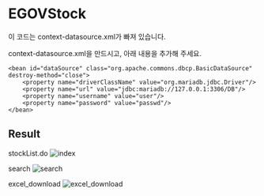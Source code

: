 # EGOVStock

이 코드는 context-datasource.xml가 빠져 있습니다.

context-datasource.xml을 만드시고, 아래 내용을 추가해 주세요.

<?xml version="1.0" encoding="UTF-8"?>
<beans xmlns="http://www.springframework.org/schema/beans" xmlns:xsi="http://www.w3.org/2001/XMLSchema-instance"
	xmlns:jdbc="http://www.springframework.org/schema/jdbc"
	xsi:schemaLocation="http://www.springframework.org/schema/beans http://www.springframework.org/schema/beans/spring-beans-4.0.xsd
        http://www.springframework.org/schema/jdbc  http://www.springframework.org/schema/jdbc/spring-jdbc-4.0.xsd">
        
        
    <bean id="dataSource" class="org.apache.commons.dbcp.BasicDataSource" destroy-method="close">
        <property name="driverClassName" value="org.mariadb.jdbc.Driver"/>
        <property name="url" value="jdbc:mariadb://127.0.0.1:3306/DB"/>
        <property name="username" value="user"/>
        <property name="password" value="passwd"/>
    </bean>

    
</beans>

## Result

stockList.do
![index](https://github.com/whiteout367/EGOVStock/assets/75378861/38e04784-9593-4ff5-afad-c01939ddbb1e)

search
![search](https://github.com/whiteout367/EGOVStock/assets/75378861/ed9f1611-dc8c-46f1-9e63-9f93b3acd3d7)

excel_download
![excel_download](https://github.com/whiteout367/EGOVStock/assets/75378861/5ac2bc6d-4d21-4b4d-a122-c14eb7ea2d13)

